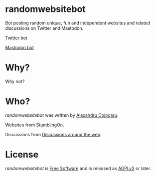 # randomwebsitebot
Bot posting random unique, fun and independent websites and related discussions on Twitter and Mastodon.

[Twitter bot](https://twitter.com/IndieRandWeb)

[Mastodon bot](https://mastodon.social/web/@FunRandWeb)

# Why?
Why not?

# Who?
*randomwebsitebot* was written by [Alexandru Cojocaru](https://xojoc.pw).

Websites from [StumblingOn](https://stumblingon.com/).

Discussions from [Discussions around the web](https://discu.eu).

# License
*randomwebsitebot* is [Free Software](https://www.gnu.org/philosophy/free-sw.html) and is released as [AGPLv3](https://github.com/xojoc/cleanurl/blob/main/LICENSE) or later.